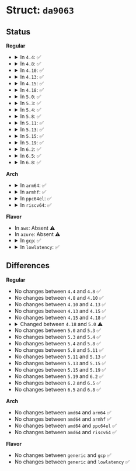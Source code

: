 # Struct: <code>da9063</code>

## Status
<b>Regular</b>
<ul>
<li>
<details>
<summary>In <code>4.4</code>: ✅</summary>

```c
struct da9063 {
    struct device *dev;
    short unsigned int model;
    unsigned char variant_code;
    unsigned int flags;
    struct regmap *regmap;
    int chip_irq;
    unsigned int irq_base;
    struct regmap_irq_chip_data *regmap_irq;
};
```
</details>
</li>
<li>
<details>
<summary>In <code>4.8</code>: ✅</summary>

```c
struct da9063 {
    struct device *dev;
    short unsigned int model;
    unsigned char variant_code;
    unsigned int flags;
    struct regmap *regmap;
    int chip_irq;
    unsigned int irq_base;
    struct regmap_irq_chip_data *regmap_irq;
};
```
</details>
</li>
<li>
<details>
<summary>In <code>4.10</code>: ✅</summary>

```c
struct da9063 {
    struct device *dev;
    short unsigned int model;
    unsigned char variant_code;
    unsigned int flags;
    struct regmap *regmap;
    int chip_irq;
    unsigned int irq_base;
    struct regmap_irq_chip_data *regmap_irq;
};
```
</details>
</li>
<li>
<details>
<summary>In <code>4.13</code>: ✅</summary>

```c
struct da9063 {
    struct device *dev;
    short unsigned int model;
    unsigned char variant_code;
    unsigned int flags;
    struct regmap *regmap;
    int chip_irq;
    unsigned int irq_base;
    struct regmap_irq_chip_data *regmap_irq;
};
```
</details>
</li>
<li>
<details>
<summary>In <code>4.15</code>: ✅</summary>

```c
struct da9063 {
    struct device *dev;
    short unsigned int model;
    unsigned char variant_code;
    unsigned int flags;
    struct regmap *regmap;
    int chip_irq;
    unsigned int irq_base;
    struct regmap_irq_chip_data *regmap_irq;
};
```
</details>
</li>
<li>
<details>
<summary>In <code>4.18</code>: ✅</summary>

```c
struct da9063 {
    struct device *dev;
    short unsigned int model;
    unsigned char variant_code;
    unsigned int flags;
    struct regmap *regmap;
    int chip_irq;
    unsigned int irq_base;
    struct regmap_irq_chip_data *regmap_irq;
};
```
</details>
</li>
<li>
<details>
<summary>In <code>5.0</code>: ✅</summary>

```c
struct da9063 {
    struct device *dev;
    enum da9063_type type;
    unsigned char variant_code;
    unsigned int flags;
    struct regmap *regmap;
    int chip_irq;
    unsigned int irq_base;
    struct regmap_irq_chip_data *regmap_irq;
};
```
</details>
</li>
<li>
<details>
<summary>In <code>5.3</code>: ✅</summary>

```c
struct da9063 {
    struct device *dev;
    enum da9063_type type;
    unsigned char variant_code;
    unsigned int flags;
    struct regmap *regmap;
    int chip_irq;
    unsigned int irq_base;
    struct regmap_irq_chip_data *regmap_irq;
};
```
</details>
</li>
<li>
<details>
<summary>In <code>5.4</code>: ✅</summary>

```c
struct da9063 {
    struct device *dev;
    enum da9063_type type;
    unsigned char variant_code;
    unsigned int flags;
    struct regmap *regmap;
    int chip_irq;
    unsigned int irq_base;
    struct regmap_irq_chip_data *regmap_irq;
};
```
</details>
</li>
<li>
<details>
<summary>In <code>5.8</code>: ✅</summary>

```c
struct da9063 {
    struct device *dev;
    enum da9063_type type;
    unsigned char variant_code;
    unsigned int flags;
    struct regmap *regmap;
    int chip_irq;
    unsigned int irq_base;
    struct regmap_irq_chip_data *regmap_irq;
};
```
</details>
</li>
<li>
<details>
<summary>In <code>5.11</code>: ✅</summary>

```c
struct da9063 {
    struct device *dev;
    enum da9063_type type;
    unsigned char variant_code;
    unsigned int flags;
    struct regmap *regmap;
    int chip_irq;
    unsigned int irq_base;
    struct regmap_irq_chip_data *regmap_irq;
};
```
</details>
</li>
<li>
<details>
<summary>In <code>5.13</code>: ✅</summary>

```c
struct da9063 {
    struct device *dev;
    enum da9063_type type;
    unsigned char variant_code;
    unsigned int flags;
    struct regmap *regmap;
    int chip_irq;
    unsigned int irq_base;
    struct regmap_irq_chip_data *regmap_irq;
};
```
</details>
</li>
<li>
<details>
<summary>In <code>5.15</code>: ✅</summary>

```c
struct da9063 {
    struct device *dev;
    enum da9063_type type;
    unsigned char variant_code;
    unsigned int flags;
    struct regmap *regmap;
    int chip_irq;
    unsigned int irq_base;
    struct regmap_irq_chip_data *regmap_irq;
};
```
</details>
</li>
<li>
<details>
<summary>In <code>5.19</code>: ✅</summary>

```c
struct da9063 {
    struct device *dev;
    enum da9063_type type;
    unsigned char variant_code;
    unsigned int flags;
    struct regmap *regmap;
    int chip_irq;
    unsigned int irq_base;
    struct regmap_irq_chip_data *regmap_irq;
};
```
</details>
</li>
<li>
<details>
<summary>In <code>6.2</code>: ✅</summary>

```c
struct da9063 {
    struct device *dev;
    enum da9063_type type;
    unsigned char variant_code;
    unsigned int flags;
    struct regmap *regmap;
    int chip_irq;
    unsigned int irq_base;
    struct regmap_irq_chip_data *regmap_irq;
};
```
</details>
</li>
<li>
<details>
<summary>In <code>6.5</code>: ✅</summary>

```c
struct da9063 {
    struct device *dev;
    enum da9063_type type;
    unsigned char variant_code;
    unsigned int flags;
    struct regmap *regmap;
    int chip_irq;
    unsigned int irq_base;
    struct regmap_irq_chip_data *regmap_irq;
};
```
</details>
</li>
<li>
<details>
<summary>In <code>6.8</code>: ✅</summary>

```c
struct da9063 {
    struct device *dev;
    enum da9063_type type;
    unsigned char variant_code;
    unsigned int flags;
    struct regmap *regmap;
    int chip_irq;
    unsigned int irq_base;
    struct regmap_irq_chip_data *regmap_irq;
};
```
</details>
</li>
</ul>
<b>Arch</b>
<ul>
<li>
<details>
<summary>In <code>arm64</code>: ✅</summary>

```c
struct da9063 {
    struct device *dev;
    enum da9063_type type;
    unsigned char variant_code;
    unsigned int flags;
    struct regmap *regmap;
    int chip_irq;
    unsigned int irq_base;
    struct regmap_irq_chip_data *regmap_irq;
};
```
</details>
</li>
<li>
<details>
<summary>In <code>armhf</code>: ✅</summary>

```c
struct da9063 {
    struct device *dev;
    enum da9063_type type;
    unsigned char variant_code;
    unsigned int flags;
    struct regmap *regmap;
    int chip_irq;
    unsigned int irq_base;
    struct regmap_irq_chip_data *regmap_irq;
};
```
</details>
</li>
<li>
<details>
<summary>In <code>ppc64el</code>: ✅</summary>

```c
struct da9063 {
    struct device *dev;
    enum da9063_type type;
    unsigned char variant_code;
    unsigned int flags;
    struct regmap *regmap;
    int chip_irq;
    unsigned int irq_base;
    struct regmap_irq_chip_data *regmap_irq;
};
```
</details>
</li>
<li>
<details>
<summary>In <code>riscv64</code>: ✅</summary>

```c
struct da9063 {
    struct device *dev;
    enum da9063_type type;
    unsigned char variant_code;
    unsigned int flags;
    struct regmap *regmap;
    int chip_irq;
    unsigned int irq_base;
    struct regmap_irq_chip_data *regmap_irq;
};
```
</details>
</li>
</ul>
<b>Flavor</b>
<ul>
<li>
In <code>aws</code>: Absent ⚠️
</li>
<li>
In <code>azure</code>: Absent ⚠️
</li>
<li>
<details>
<summary>In <code>gcp</code>: ✅</summary>

```c
struct da9063 {
    struct device *dev;
    enum da9063_type type;
    unsigned char variant_code;
    unsigned int flags;
    struct regmap *regmap;
    int chip_irq;
    unsigned int irq_base;
    struct regmap_irq_chip_data *regmap_irq;
};
```
</details>
</li>
<li>
<details>
<summary>In <code>lowlatency</code>: ✅</summary>

```c
struct da9063 {
    struct device *dev;
    enum da9063_type type;
    unsigned char variant_code;
    unsigned int flags;
    struct regmap *regmap;
    int chip_irq;
    unsigned int irq_base;
    struct regmap_irq_chip_data *regmap_irq;
};
```
</details>
</li>
</ul>

## Differences
<b>Regular</b>
<ul>
<li>
No changes between <code>4.4</code> and <code>4.8</code> ✅
</li>
<li>
No changes between <code>4.8</code> and <code>4.10</code> ✅
</li>
<li>
No changes between <code>4.10</code> and <code>4.13</code> ✅
</li>
<li>
No changes between <code>4.13</code> and <code>4.15</code> ✅
</li>
<li>
No changes between <code>4.15</code> and <code>4.18</code> ✅
</li>
<li>
<details>
<summary>Changed between <code>4.18</code> and <code>5.0</code> ⚠️</summary>
<ul>
<li>
<b>Field added. </b>
<code>enum da9063_type type</code>
</li>
<li>
<b>Field removed. </b>
<code>short unsigned int model</code>
</li>
</ul>
</details>
</li>
<li>
No changes between <code>5.0</code> and <code>5.3</code> ✅
</li>
<li>
No changes between <code>5.3</code> and <code>5.4</code> ✅
</li>
<li>
No changes between <code>5.4</code> and <code>5.8</code> ✅
</li>
<li>
No changes between <code>5.8</code> and <code>5.11</code> ✅
</li>
<li>
No changes between <code>5.11</code> and <code>5.13</code> ✅
</li>
<li>
No changes between <code>5.13</code> and <code>5.15</code> ✅
</li>
<li>
No changes between <code>5.15</code> and <code>5.19</code> ✅
</li>
<li>
No changes between <code>5.19</code> and <code>6.2</code> ✅
</li>
<li>
No changes between <code>6.2</code> and <code>6.5</code> ✅
</li>
<li>
No changes between <code>6.5</code> and <code>6.8</code> ✅
</li>
</ul>
<b>Arch</b>
<ul>
<li>
No changes between <code>amd64</code> and <code>arm64</code> ✅
</li>
<li>
No changes between <code>amd64</code> and <code>armhf</code> ✅
</li>
<li>
No changes between <code>amd64</code> and <code>ppc64el</code> ✅
</li>
<li>
No changes between <code>amd64</code> and <code>riscv64</code> ✅
</li>
</ul>
<b>Flavor</b>
<ul>
<li>
No changes between <code>generic</code> and <code>gcp</code> ✅
</li>
<li>
No changes between <code>generic</code> and <code>lowlatency</code> ✅
</li>
</ul>
